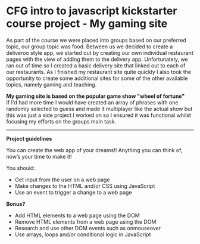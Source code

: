 # CFG intro to javascript kickstarter course project - My gaming site
As part of the course we were placed into groups based on our preferred topic, our group topic was food. Between us we decided to create a deliveroo style app, we started out by creating our own 
individual restaurant pages with the view of adding them to the delivery app. Unfortunately, we ran out of time so I created a basic delivery site that linked out to each of our restaurants. 
As I finished my restaurant site quite quickly I also took the opportunity to create some additional sites for some of the other available topics, namely gaming and teaching.

<b>My gaming site is based on the popular game show "wheel of fortune"</b><br>
If I'd had more time I would have created an array of phrases with one randomly selected to guess and made it multiplayer like the actual show but this was just a side project I worked on
so I ensured it was functional whilst focusing my efforts on the groups main task.

<hr>
<b>Project guidelines</b>

You can create the web app of your dreams!! Anything you can think of, now’s your time to make it!

You should:
+ Get input from the user on a web page<br>
+ Make changes to the HTML and/or CSS using JavaScript<br>
+ Use an event to trigger a change to a web page<br>

<b>Bonus?</b>
+ Add HTML elements to a web page using the DOM<br>
+ Remove HTML elements from a web page using the DOM<br>
+ Research and use other DOM events such as onmouseover<br>
+ Use arrays, loops and/or conditional logic in JavaScript<br>
